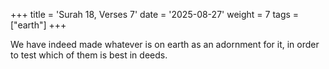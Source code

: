 +++
title = 'Surah 18, Verses 7'
date = '2025-08-27'
weight = 7
tags = ["earth"]
+++

We have indeed made whatever is on earth as an adornment for it, in order to test which of them is best in deeds.